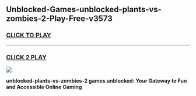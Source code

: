 
## Unblocked-Games-unblocked-plants-vs-zombies-2-Play-Free-v3573
<h3>
<a href="https://premium76.site?title=unblocked-plants-vs-zombies-2&ref=23A">CLICK TO PLAY</a></h3>
<hr>

<h3>
<a href="https://premium76.site?title=unblocked-plants-vs-zombies-2&ref=23A">CLICK 2 PLAY</a>
  
</h3>

<a href="https://premium76.site?title=unblocked-plants-vs-zombies-2&ref=23A"><img src="https://clearcache.store/games.png"></a>


**unblocked-plants-vs-zombies-2 games unblocked: Your Gateway to Fun and Accessible Online Gaming**
